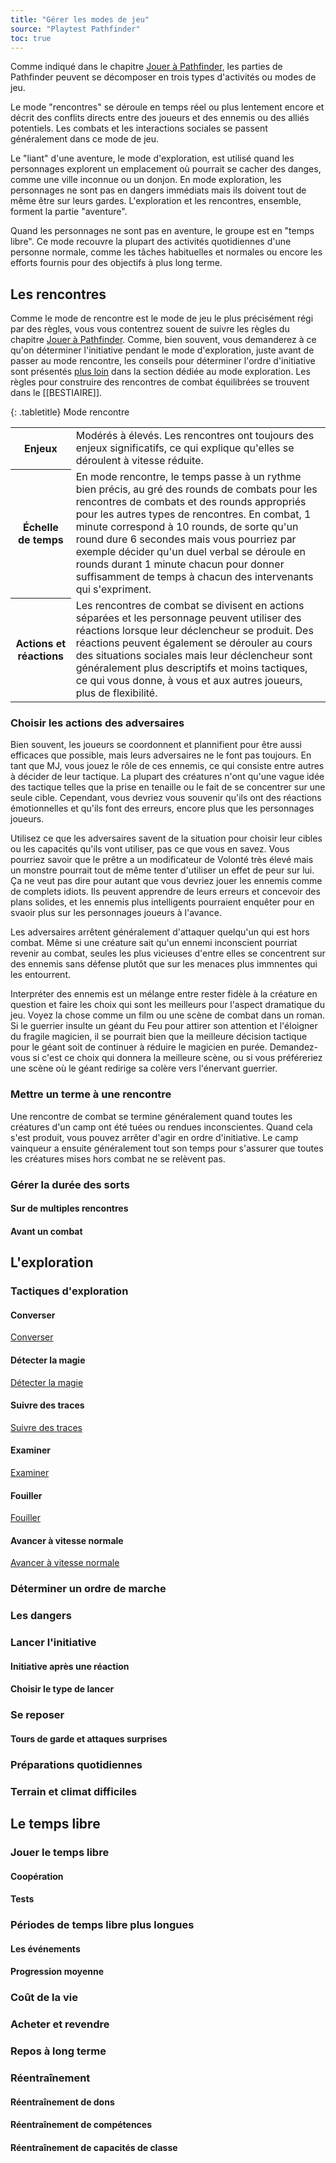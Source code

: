 ```yaml
---
title: "Gérer les modes de jeu"
source: "Playtest Pathfinder"
toc: true
---
```


Comme indiqué dans le chapitre [Jouer à Pathfinder](/ch9-jouer-à-pathfinder/jouer-à-pathfinder.html), les parties de Pathfinder peuvent se décomposer en trois types d'activités ou modes de jeu.

Le mode "rencontres" se déroule en temps réel ou plus lentement encore et décrit des conflits directs entre des joueurs et des ennemis ou des alliés potentiels. Les combats et les interactions sociales se passent généralement dans ce mode de jeu.

Le "liant" d'une aventure, le mode d'exploration, est utilisé quand les personnages explorent un emplacement où pourrait se cacher des danges, comme une ville inconnue ou un donjon. En mode exploration, les personnages ne sont pas en dangers immédiats mais ils doivent tout de même être sur leurs gardes. L'exploration et les rencontres, ensemble, forment la partie "aventure".

Quand les personnages ne sont pas en aventure, le groupe est en "temps libre". Ce mode recouvre la plupart des activités quotidiennes d'une personne normale, comme les tâches habituelles et normales ou encore les efforts fournis pour des objectifs à plus long terme.

## Les rencontres

Comme le mode de rencontre est le mode de jeu le plus précisément régi par des règles, vous vous contentrez souent de suivre les règles du chapitre [Jouer à Pathfinder](/ch9-jouer-à-pathfinder/jouer-à-pathfinder.html). Comme, bien souvent, vous demanderez à ce qu'on déterminer l'initiative pendant le mode d'exploration, juste avant de passer au mode rencontre, les conseils pour déterminer l'ordre d'initiative sont présentés [plus loin](#lancer-linitiative) dans la section dédiée au mode exploration. Les règles pour construire des rencontres de combat équilibrées se trouvent dans le [[BESTIAIRE]].

{: .tabletitle}
Mode rencontre

<table class="table">
<tbody>
<tr>
  <th>Enjeux</th>
  <td>Modérés à élevés. Les rencontres ont toujours des enjeux significatifs, ce qui explique qu'elles se déroulent à vitesse réduite.</td>
</tr>
<tr>
  <th>Échelle de temps</th>
  <td>En mode rencontre, le temps passe à un rythme bien précis, au gré des rounds de combats pour les rencontres de combats et des rounds appropriés pour les autres types de rencontres. En combat, 1 minute correspond à 10 rounds, de sorte qu'un round dure 6 secondes mais vous pourriez par exemple décider qu'un duel verbal se déroule en rounds durant 1 minute chacun pour donner suffisamment de temps à chacun des intervenants qui s'expriment.</td>
</tr>
<tr>
  <th>Actions et réactions</th>
  <td>Les rencontres de combat se divisent en actions séparées et les personnage peuvent utiliser des réactions lorsque leur déclencheur se produit. Des réactions peuvent également se dérouler au cours des situations sociales mais leur déclencheur sont généralement plus descriptifs et moins tactiques, ce qui vous donne, à vous et aux autres joueurs, plus de flexibilité.</td>
</tr>
</tbody>
</table>

### Choisir les actions des adversaires

Bien souvent, les joueurs se coordonnent et plannifient pour être aussi efficaces que possible, mais leurs adversaires ne le font pas toujours. En tant que MJ, vous jouez le rôle de ces ennemis, ce qui consiste entre autres à décider de leur tactique. La plupart des créatures n'ont qu'une vague idée des tactique telles que la prise en tenaille ou le fait de se concentrer sur une seule cible. Cependant, vous devriez vous souvenir qu'ils ont des réactions émotionnelles et qu'ils font des erreurs, encore plus que les personnages joueurs.

Utilisez ce que les adversaires savent de la situation pour choisir leur cibles ou les capacités qu'ils vont utiliser, pas ce que vous en savez. Vous pourriez savoir que le prêtre a un modificateur de Volonté très élevé mais un monstre pourrait tout de même tenter d'utiliser un effet de peur sur lui. Ça ne veut pas dire pour autant que vous devriez jouer les ennemis comme de complets idiots. Ils peuvent apprendre de leurs erreurs et concevoir des plans solides, et les ennemis plus intelligents pourraient enquêter pour en svaoir plus sur les personnages joueurs à l'avance.

Les adversaires arrêtent généralement d'attaquer quelqu'un qui est hors combat. Même si une créature sait qu'un ennemi inconscient pourriat revenir au combat, seules les plus vicieuses d'entre elles se concentrent sur des ennemis sans défense plutôt que sur les menaces plus immnentes qui les entourrent.

Interpréter des ennemis est un mélange entre rester fidèle à la créature en question et faire les choix qui sont les meilleurs pour l'aspect dramatique du jeu. Voyez la chose comme un film ou une scène de combat dans un roman. Si le guerrier insulte un géant du Feu pour attirer son attention et l'éloigner du fragile magicien, il se pourrait bien que la meilleure décision tactique pour le géant soit de continuer à réduire le magicien en purée. Demandez-vous si c'est ce choix qui donnera la meilleure scène, ou si vous préféreriez une scène où le géant redirige sa colère vers l'énervant guerrier.

### Mettre un terme à une rencontre

Une rencontre de combat se termine généralement quand toutes les créatures d'un camp ont été tuées ou rendues inconscientes. Quand cela s'est produit, vous pouvez arrêter d'agir en ordre d'initiative. Le camp vainqueur a ensuite généralement tout son temps pour s'assurer que toutes les créatures mises hors combat ne se relèvent pas. 

### Gérer la durée des sorts

#### Sur de multiples rencontres

#### Avant un combat

## L'exploration

### Tactiques d'exploration

#### Converser

[Converser](/ch9-jouer-à-pathfinder/mode-exploration.html#converser)

#### Détecter la magie

[Détecter la magie](/ch9-jouer-à-pathfinder/mode-exploration.html#détecter-la-magie)


#### Suivre des traces

[Suivre des traces](/ch9-jouer-à-pathfinder/mode-exploration.html#suivre-des-traces)

#### Examiner 

[Examiner](/ch9-jouer-à-pathfinder/mode-exploration.html#examiner)

#### Fouiller

[Fouiller](/ch9-jouer-à-pathfinder/mode-exploration.html#fouiller)

#### Avancer à vitesse normale

[Avancer à vitesse normale](/ch9-jouer-à-pathfinder/mode-exploration.html#avancer-à-vitesse-normale)


### Déterminer un ordre de marche

### Les dangers

### Lancer l'initiative

#### Initiative après une réaction

#### Choisir le type de lancer

### Se reposer

#### Tours de garde et attaques surprises

### Préparations quotidiennes

### Terrain et climat difficiles

## Le temps libre

### Jouer le temps libre

#### Coopération

#### Tests

### Périodes de temps libre plus longues

#### Les événements

#### Progression moyenne

### Coût de la vie

### Acheter et revendre

### Repos à long terme

### Réentraînement

#### Réentraînement de dons

#### Réentraînement de compétences

#### Réentraînement de capacités de classe